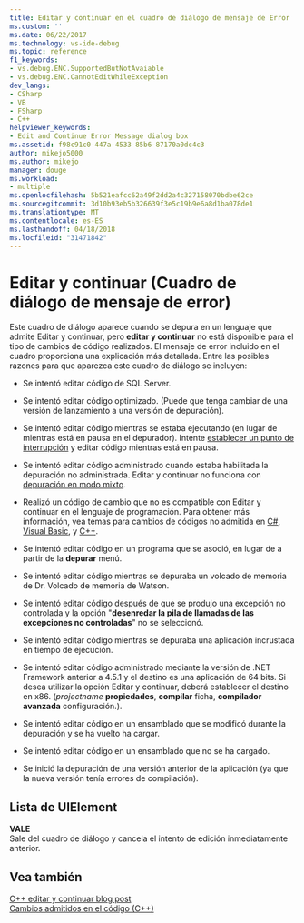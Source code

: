 ```yaml
---
title: Editar y continuar en el cuadro de diálogo de mensaje de Error | Documentos de Microsoft
ms.custom: ''
ms.date: 06/22/2017
ms.technology: vs-ide-debug
ms.topic: reference
f1_keywords:
- vs.debug.ENC.SupportedButNotAvaiable
- vs.debug.ENC.CannotEditWhileException
dev_langs:
- CSharp
- VB
- FSharp
- C++
helpviewer_keywords:
- Edit and Continue Error Message dialog box
ms.assetid: f98c91c0-447a-4533-85b6-87170a0dc4c3
author: mikejo5000
ms.author: mikejo
manager: douge
ms.workload:
- multiple
ms.openlocfilehash: 5b521eafcc62a49f2dd2a4c327158070bdbe62ce
ms.sourcegitcommit: 3d10b93eb5b326639f3e5c19b9e6a8d1ba078de1
ms.translationtype: MT
ms.contentlocale: es-ES
ms.lasthandoff: 04/18/2018
ms.locfileid: "31471842"
---
```

# <a name="edit-and-continue-error-message-dialog-box"></a>Editar y continuar (Cuadro de diálogo de mensaje de error)
Este cuadro de diálogo aparece cuando se depura en un lenguaje que admite Editar y continuar, pero **editar y continuar** no está disponible para el tipo de cambios de código realizados. El mensaje de error incluido en el cuadro proporciona una explicación más detallada. Entre las posibles razones para que aparezca este cuadro de diálogo se incluyen:  

-   Se intentó editar código de SQL Server.

-   Se intentó editar código optimizado. (Puede que tenga cambiar de una versión de lanzamiento a una versión de depuración).

-   Se intentó editar código mientras se estaba ejecutando (en lugar de mientras está en pausa en el depurador). Intente [establecer un punto de interrupción](../debugger/using-breakpoints.md) y editar código mientras está en pausa.

-   Se intentó editar código administrado cuando estaba habilitada la depuración no administrada. Editar y continuar no funciona con [depuración en modo mixto](../debugger/how-to-debug-in-mixed-mode.md).

-   Realizó un código de cambio que no es compatible con Editar y continuar en el lenguaje de programación. Para obtener más información, vea temas para cambios de códigos no admitida en [C#](../debugger/supported-code-changes-csharp.md), [Visual Basic](../debugger/unsupported-edits-in-visual-basic-edit-and-continue.md), y [C++](../debugger/supported-code-changes-cpp.md).
  
-   Se intentó editar código en un programa que se asoció, en lugar de a partir de la **depurar** menú.  
  
-   Se intentó editar código mientras se depuraba un volcado de memoria de Dr. Volcado de memoria de Watson.  
  
-   Se intentó editar código después de que se produjo una excepción no controlada y la opción "**desenredar la pila de llamadas de las excepciones no controladas**" no se seleccionó.  
  
-   Se intentó editar código mientras se depuraba una aplicación incrustada en tiempo de ejecución.
  
-   Se intentó editar código administrado mediante la versión de .NET Framework anterior a 4.5.1 y el destino es una aplicación de 64 bits. Si desea utilizar la opción Editar y continuar, deberá establecer el destino en x86. (*projectname* **propiedades**, **compilar** ficha, **compilador avanzada** configuración.).  
  
-   Se intentó editar código en un ensamblado que se modificó durante la depuración y se ha vuelto ha cargar.  
  
-   Se intentó editar código en un ensamblado que no se ha cargado.  
  
-   Se inició la depuración de una versión anterior de la aplicación (ya que la nueva versión tenía errores de compilación).
  
## <a name="uielement-list"></a>Lista de UIElement  
 **VALE**  
 Sale del cuadro de diálogo y cancela el intento de edición inmediatamente anterior.  
  
## <a name="see-also"></a>Vea también  
 [C++ editar y continuar blog post](https://blogs.msdn.microsoft.com/vcblog/2016/07/01/c-edit-and-continue-in-visual-studio-2015-update-3/)  
 [Cambios admitidos en el código (C++)](../debugger/supported-code-changes-cpp.md)